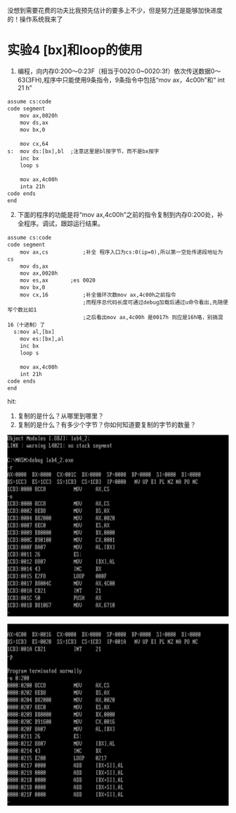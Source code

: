 没想到需要花费的功夫比我预先估计的要多上不少，但是努力还是能够加快进度的！操作系统我来了

# 实验4 [bx]和loop的使用

1. 编程，向内存0:200〜0:23F（相当于0020:0~0020:3f）依次传送数据0〜63(3FH),程序中只能使用9条指令，9条指令中包括“mov ax，4c00h”和“ int 21 h”

```assembly
assume cs:code
code segment
	mov ax,0020h
	mov ds,ax
	mov bx,0
	
	mov cx,64
s:	mov ds:[bx],bl  ;注意这里是bl按字节，而不是bx按字
	inc bx
	loop s
	
	mov ax,4c00h
	inta 21h
code ends
end
```



2. 下面的程序的功能是将“mov ax,4c00h”之前的指令复制到内存0:200处，补全程序。调试，跟踪运行结果。

```assembly
assume cs:code
code segment
    mov ax,cs			;补全 程序入口为cs:0(ip=0),所以第一空处传递段地址为cs
    mov ds,ax
    mov ax,0020h
    mov es,ax		;es 0020
    mov bx,0
    mov cx,16			;补全循环次数mov ax,4c00h之前指令 
    					;而程序总代码长度可通过debug加载后通过u命令看出,先随便写个数比如1
    					;之后看出mov ax,4c00h 是0017h 则应是16h咯，别搞混16（十进制）了
  s:mov al,[bx]
    mov es:[bx],al
    inc bx
    loop s
    
    mov ax,4c00h
    int 21h
code ends
end

```

hit:

1. 复制的是什么？从哪里到哪里？
2. 复制的是什么？有多少个字节？你如何知道要复制的字节的数量？

![image-20210123213732737](../image/lab4/image-20210123213732737.png)

![image-20210123214543935](../image/lab4/image-20210123214543935.png)